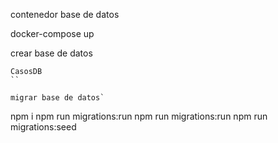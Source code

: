contenedor base de datos

docker-compose up

crear base de datos

```
CasosDB
``

migrar base de datos`
```

npm i
npm run migrations:run
npm run migrations:run
npm run migrations:seed

```

```
